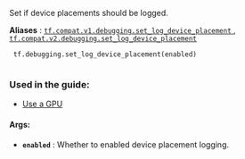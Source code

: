 Set if device placements should be logged.

**Aliases** : [ `tf.compat.v1.debugging.set_log_device_placement` ](/api_docs/python/tf/debugging/set_log_device_placement), [ `tf.compat.v2.debugging.set_log_device_placement` ](/api_docs/python/tf/debugging/set_log_device_placement)

```
 tf.debugging.set_log_device_placement(enabled)
 
```

### Used in the guide:
- [Use a GPU](https://tensorflow.google.cn/guide/gpu)


#### Args:
- **`enabled`** : Whether to enabled device placement logging.
